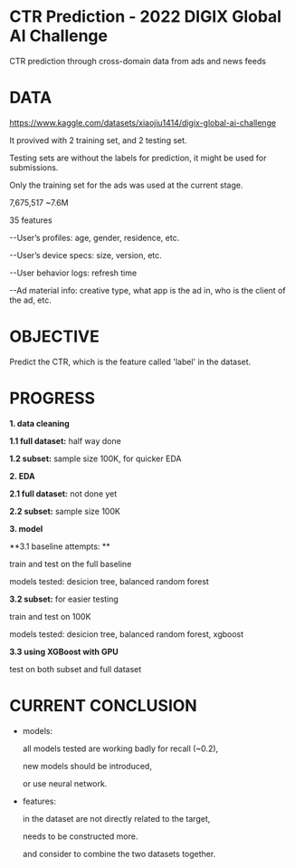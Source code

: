 # CTR Prediction - 2022 DIGIX Global AI Challenge
CTR prediction through cross-domain data from ads and news feeds


# DATA
https://www.kaggle.com/datasets/xiaojiu1414/digix-global-ai-challenge

It provived with 2 training set, and 2 testing set.

Testing sets are without the labels for prediction, it might be used for submissions.

Only the training set for the ads was used at the current stage.

7,675,517  ~7.6M

35 features

--User’s profiles: age, gender, residence, etc.

--User’s device specs: size, version, etc.

--User behavior logs: refresh time

--Ad material info: creative type, what app is the ad in, who is the client of the ad, etc.


# OBJECTIVE
Predict the CTR, which is the feature called 'label' in the dataset.


# PROGRESS
**1. data cleaning**

**1.1 full dataset:** half way done

**1.2 subset:** sample size 100K, for quicker EDA

**2. EDA**

**2.1 full dataset:** not done yet

**2.2 subset:** sample size 100K

**3. model**

**3.1 baseline attempts: **

train and test on the full baseline

models tested: desicion tree, balanced random forest

**3.2 subset:** for easier testing 

train and test on 100K 

models tested: desicion tree, balanced random forest, xgboost

**3.3 using XGBoost with GPU**

test on both subset and full dataset
    

# CURRENT CONCLUSION
- models:

    all models tested are working badly for recall (~0.2), 

    new models should be introduced,

    or use neural network.

- features:

    in the dataset are not directly related to the target,

    needs to be constructed more.
    
    and consider to combine the two datasets together.

